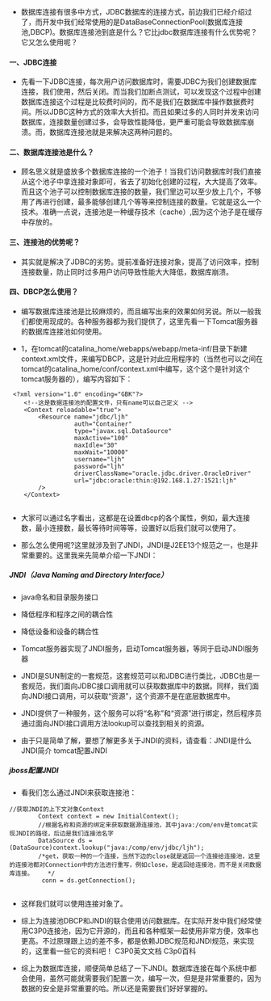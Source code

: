 - 数据库连接有很多中方式，JDBC数据库的连接方式，前边我们已经介绍过了，而开发中我们经常使用的是DataBaseConnectionPool(数据库连接池,DBCP)。数据库连接池到底是什么？它比jdbc数据库连接有什么优势呢？它又怎么使用呢？

#### 一、JDBC连接 

- 先看一下JDBC连接，每次用户访问数据库时，需要JDBC为我们创建数据库连接，我们使用，然后关闭。而当我们加断点测试，可以发现这个过程中创建数据库连接这个过程是比较费时间的，而不是我们在数据库中操作数据费时间。所以JDBC这种方式的效率大大折扣。而且如果过多的人同时并发来访问数据库，连接数量创建过多，会导致性能降低，更严重可能会导致数据库崩溃。而，数据库连接池就是来解决这两种问题的。

 

#### 二、数据库连接池是什么？

- 顾名思义就是盛放多个数据库连接的一个池子！当我们访问数据库时我们直接从这个池子中拿连接对象即可，省去了初始化创建的过程，大大提高了效率。而且这个池子可以控制数据库连接的数量，我们里边可以至少放上几个，不够用了再进行创建，最多能够创建几个等等来控制连接的数量。它就是这么一个技术。准确一点说，连接池是一种缓存技术（cache）,因为这个池子是在缓存中存放的。



####  三、连接池的优势呢？

- 其实就是解决了JDBC的劣势。提前准备好连接对象，提高了访问效率，控制连接数量，防止同时过多用户访问导致性能大大降低，数据库崩溃。



#### 四、DBCP怎么使用？

- 编写数据库连接池是比较麻烦的，而且编写出来的效果如何另说。所以一般我们都使用现成的。各种服务器都为我们提供了，这里先看一下Tomcat服务器的数据库连接池如何使用。



-  1，在tomcat的catalina_home/webapps/webapp/meta-inf/目录下新建context.xml文件，来编写DBCP，这是针对此应用程序的（当然也可以之间在tomcat的catalina_home/conf/context.xml中编写，这个这个是针对这个tomcat服务器的），编写内容如下：

```
 <?xml version="1.0" encoding="GBK"?>  
    <!--这是数据连接池的配置文件，只有name可以自己定义 -->  
    <Context reloadable="true">  
        <Resource name="jdbc/ljh"   
                  auth="Container"   
                  type="javax.sql.DataSource"  
                  maxActive="100"   
                  maxIdle="30"   
                  maxWait="10000"   
                  username="ljh"   
                  password="ljh"  
                  driverClassName="oracle.jdbc.driver.OracleDriver"   
                  url="jdbc:oracle:thin:@192.168.1.27:1521:ljh"   
        />  
    </Context>  
 
```

- 大家可以通过名字看出，这都是在设置dbcp的各个属性，例如，最大连接数，最小连接数，最长等待时间等等，设置好以后我们就可以使用了。



 - 那么怎么使用呢?这里就涉及到了JNDI，JNDI是J2EE13个规范之一，也是非常重要的。这里我来先简单介绍一下JNDI：

##### JNDI（Java Naming and Directory Interface） 
- java命名和目录服务接口
- 降低程序和程序之间的耦合性
- 降低设备和设备的耦合性
- Tomcat服务器实现了JNDI服务，启动Tomcat服务器，等同于启动JNDI服务器
- JNDI是SUN制定的一套规范，这套规范可以和JDBC进行类比，JDBC也是一套规范，我们面向JDBC接口调用就可以获取数据库中的数据。同样，我们面向JNDI接口调用，可以获取“资源”，这个资源不是在底层数据库中。
- JNDI提供了一种服务，这个服务可以将“名称”和“资源”进行绑定，然后程序员通过面向JNDI接口调用方法lookup可以查找到相关的资源。
 

- 由于只是简单了解，要想了解更多关于JNDI的资料，请查看：JNDI是什么  JNDI简介  tomcat配置JNDI  

##### jboss配置JNDI
 

- 看我们怎么通过JNDI来获取连接池：

```
//获取JNDI的上下文对象Context  
        Context context = new InitialContext();  
        //根据名称和资源的绑定来获取数据源连接池，其中java:/com/env是tomcat实现JNDI的路径，后边是我们连接池名字  
        DataSource ds = (DataSource)context.lookup("java:/comp/env/jdbc/ljh");   
        /*get，获取一种的一个连接，当然下边的close就是返回一个连接给连接池，这里的连接池都对Connection中的方法进行重写，例如close，是返回给连接池，而不是关闭数据库连接。    */
         conn = ds.getConnection();  
 
```
- 这样我们就可以使用连接对象了。

 

- 综上为连接池DBCP和JNDI的联合使用访问数据库。在实际开发中我们经常使用C3P0连接池，因为它开源的，而且和各种框架一起使用非常方便，效率也更高。不过原理跟上边的差不多，都是依赖JDBC规范和JNDI规范，来实现的，这里看一些它的资料吧！  C3P0英文文档   C3p0百科

 

- 综上为数据库连接，顺便简单总结了一下JNDI。数据库连接在每个系统中都会使用，虽然可能就需要我们配置一次，编写一次，但是是非常重要的，因为数据的安全是非常重要的哈。所以还是需要我们好好掌握的。

